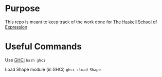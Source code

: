# Purpose

This repo is meant to keep track of the work done for [The Haskell School of Expression](http://www.cs.yale.edu/homes/hudak/SOE/)


# Useful Commands
    
Use [GHCi](https://downloads.haskell.org/~ghc/latest/docs/html/users_guide/ghci.html)
    ```bash
    ghci
    ```
    
Load Shape module (in GHCi)
    ```ghci
    :load Shape
    ```
